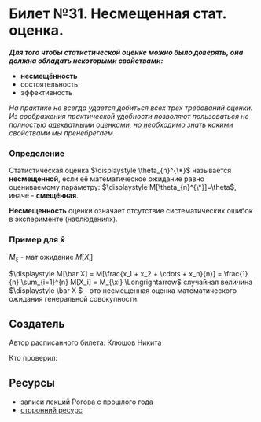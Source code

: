 # Билет №31. Несмещенная стат. оценка.

***Для того чтобы статистической оценке можно было доверять, она должна обладать некоторыми свойствами:***
- **несмещённость**
- состоятельность
- эффективность

*На практике не всегда удается добиться всех трех требований оценки. Из соображения практической удобности позволяют пользоваться не полностью адекватными оценками, но необходимо знать какими свойствами мы пренебрегаем.*

### Определение

Статистическая оценка $\displaystyle \theta_{n}^{\*}$ называется **несмещенной**, если её математическое ожидание равно оцениваемому параметру: $\displaystyle M[\theta_{n}^{\*}]=\theta$, иначе - **смещённая**.

**Несмещенность** оценки означает отсутствие систематических ошибок в эксперименте (наблюдениях).

### Пример для $\displaystyle \bar x$

$\displaystyle M_{\xi}$ - мат ожидание $\displaystyle M[X_i]$

$\displaystyle M[\bar X] = M[\frac{x_1 + x_2 + \cdots + x_n}{n}] = \frac{1}{n} \sum_{i=1}^{n} M[X_i] = M_{\xi} \Longrightarrow$ случайная величина $\displaystyle \bar X $ - это несмещенная оценка математического ожидания генеральной совокупности.


## Создатель

Автор расписанного билета: Клюшов Никита

Кто проверил:


## Ресурсы
- записи лекций Рогова с прошлого года
- [сторонний ресурс](https://studfile.net/preview/3815857/page:4/)
